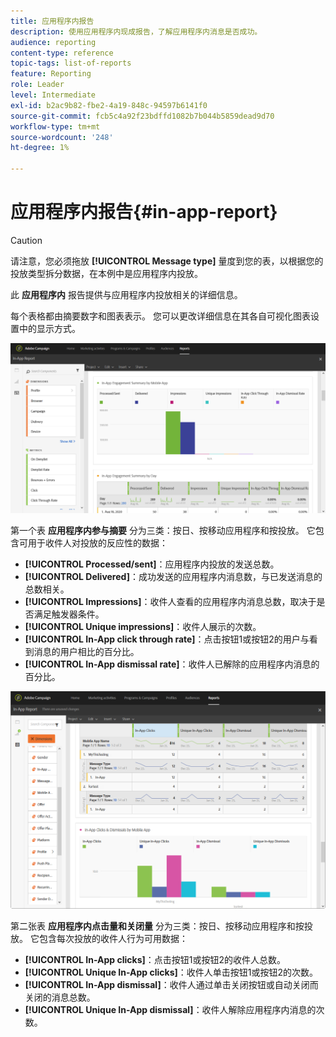 ```yaml
---
title: 应用程序内报告
description: 使用应用程序内现成报告，了解应用程序内消息是否成功。
audience: reporting
content-type: reference
topic-tags: list-of-reports
feature: Reporting
role: Leader
level: Intermediate
exl-id: b2ac9b82-fbe2-4a19-848c-94597b6141f0
source-git-commit: fcb5c4a92f23bdffd1082b7b044b5859dead9d70
workflow-type: tm+mt
source-wordcount: '248'
ht-degree: 1%

---
```


# 应用程序内报告{#in-app-report}

>[!CAUTION]
>
>请注意，您必须拖放 **[!UICONTROL Message type]** 量度到您的表，以根据您的投放类型拆分数据，在本例中是应用程序内投放。

此 **应用程序内** 报告提供与应用程序内投放相关的详细信息。

每个表格都由摘要数字和图表表示。 您可以更改详细信息在其各自可视化图表设置中的显示方式。

![](assets/inapp_report.png)

第一个表 **应用程序内参与摘要** 分为三类：按日、按移动应用程序和按投放。 它包含可用于收件人对投放的反应性的数据：

* **[!UICONTROL Processed/sent]**：应用程序内投放的发送总数。
* **[!UICONTROL Delivered]**：成功发送的应用程序内消息数，与已发送消息的总数相关。
* **[!UICONTROL Impressions]**：收件人查看的应用程序内消息总数，取决于是否满足触发器条件。
* **[!UICONTROL Unique impressions]**：收件人展示的次数。
* **[!UICONTROL In-App click through rate]**：点击按钮1或按钮2的用户与看到消息的用户相比的百分比。
* **[!UICONTROL In-App dismissal rate]**：收件人已解除的应用程序内消息的百分比。

![](assets/inapp_report_1.png)

第二张表 **应用程序内点击量和关闭量** 分为三类：按日、按移动应用程序和按投放。 它包含每次投放的收件人行为可用数据：

* **[!UICONTROL In-App clicks]**：点击按钮1或按钮2的收件人总数。
* **[!UICONTROL Unique In-App clicks]**：收件人单击按钮1或按钮2的次数。
* **[!UICONTROL In-App dismissal]**：收件人通过单击关闭按钮或自动关闭而关闭的消息总数。
* **[!UICONTROL Unique In-App dismissal]**：收件人解除应用程序内消息的次数。
